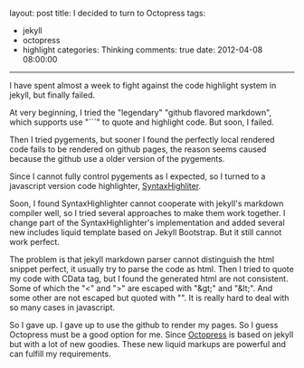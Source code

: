 layout: post
title: I decided to turn to Octopress
tags:
  - jekyll
  - octopress
  - highlight
categories: Thinking
comments: true
date: 2012-04-08 08:00:00
---
I have spent almost a week to fight against the code highlight system in jekyll, but finally failed.

At very beginning, I tried the "legendary" "github flavored markdown", which supports use "```" to quote and highlight code. But soon, I failed.

Then I tried pygements, but sooner I found the perfectly local rendered code fails to be rendered on github pages, the reason seems caused because the github use a older version of the pygements.

Since I cannot fully control pygements as I expected, so I turned to a javascript version code highlighter, [SyntaxHighliter](http://alexgorbatchev.com/SyntaxHighlighter/).

Soon, I found SyntaxHighlighter cannot cooperate with jekyll's markdown compiler well, so I tried several approaches to make them work together. I change part of the SyntaxHighlighter's implementation and added several new includes liquid template based on Jekyll Bootstrap.
But it still cannot work perfect.

The problem is that jekyll markdown parser cannot distinguish the html snippet perfect, it usually try to parse the code as html.
Then I tried to quote my code with CData tag, but I found the generated html are not consistent. Some of which the "<" and ">" are escaped with "&amp;gt;" and "&amp;lt;". And some other are not escaped but quoted with "". It is really hard to deal with so many cases in javascript.

So I gave up. I gave up to use the github to render my pages. So I guess Octopress must be a good option for me.
Since [Octopress](http://octopress.org/) is based on jekyll but with a lot of new goodies. These new liquid markups are powerful and can fulfill my requirements.